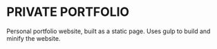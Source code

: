 # PRIVATE PORTFOLIO

Personal portfolio website, built as a static page.
Uses gulp to build and minify the website.
